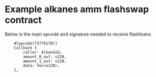 # Example alkanes amm flashswap contract
Below is the main opcode and signature needed to receive flashloans
```
    #[opcode(73776170)]
    Callback {
        caller: AlkaneId,
        amount_0_out: u128,
        amount_1_out: u128,
        data: Vec<u128>,
    },
```